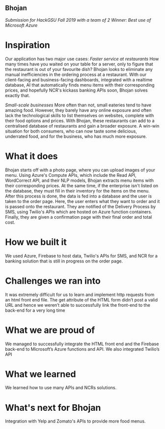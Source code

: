 ## Bhojan
_Submission for HackGSU Fall 2019 with a team of 2_
_Winner: Best use of Microsoft Azure_
# Inspiration
Our application has two major use cases: 
_Faster service at restaurants_
How many times have you waited on your table for a server, only to figure that the restaurant is out of your favourite dish? Bhojan looks to eliminate any manual inefficiencies in the ordering process at a restaurant. With our client-facing and business-facing dashboards, integrated with a realtime database, AI that automatically finds menu items with their corresponding prices, and hopefully NCR's kickass banking APIs soon, Bhojan solves exactly that.

_Small-scale businesses_
More often than not, small eateries tend to have amazing food. However, they barely have any online exposure and often lack the technological skills to list themselves on websites, complete with their food options and prices. With Bhojan, these restaurants can add to a centralised database of restaurants and gain a broader exposure. A win-win situation for both consumers, who can now taste some delicious, underrated food, and for the business, who has much more exposure.

# What it does
Bhojan starts off with a photo page, where you can upload images of your menu. Using Azure's Compute APIs, which include the Read API, WordCorrect API, and their NLP models, Bhojan extracts menu items with their corresponding prices. At the same time, if the enterprise isn't listed on the database, they must fill in their inventory for the items on the menu. After this process is done, the data is fed into a database and the user is taken to the order page. Here, the user enters what they want to order and it is passed onto the restaurant. They are notified of the Delivery Process by SMS, using Twilio's APIs which are hosted on Azure function containers. Finally, they are given a confirmation page with their final order and total cost.

# How we built it
We used Azure, Firebase to host data, Twilio's APIs for SMS, and NCR for a banking solution that is still in progress on the order page.

# Challenges we ran into
It was extremely difficult for us to learn and implement http requests from an html front end file. The get attribute of the HTML form didn’t post a valid URL and hence we weren’t able to successfully link the front-end to the back-end for a very long time

# What we are proud of
We managed to successfully integrate the HTML front end and the Firebase back-end to Microsoft’s Azure functions and API. We also integrated Twilio’s API

# What we learned
We learned how to use many APIs and NCRs solutions.

# What's next for Bhojan
Integration with Yelp and Zomato's APIs to provide more food menus.
